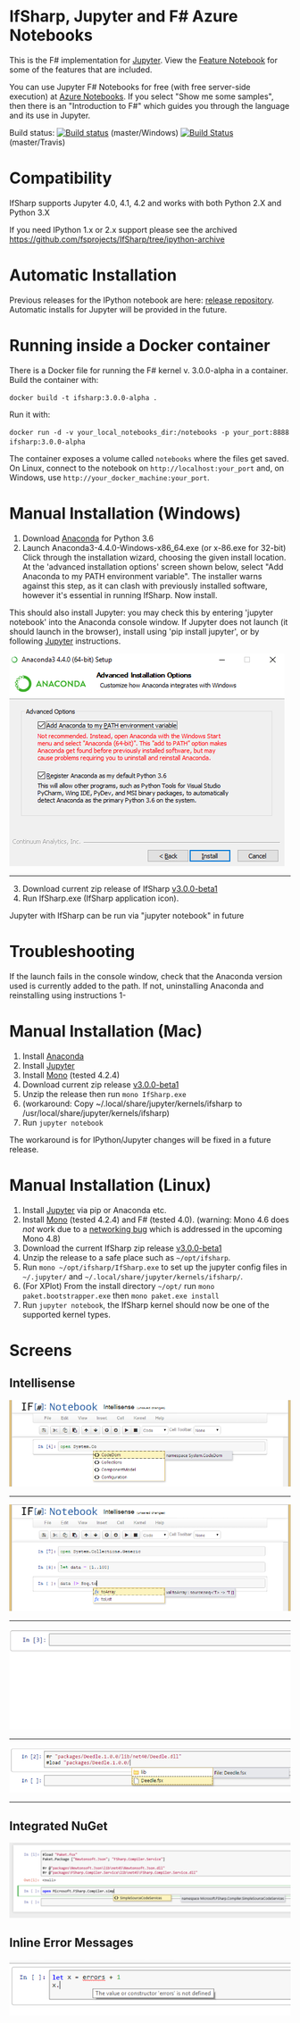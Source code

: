 # IfSharp, Jupyter and F# Azure Notebooks

This is the F# implementation for [Jupyter](http://jupyter.org/). View the [Feature Notebook](FSharp_Jupyter_Notebooks.ipynb) for some of the features that are included.

You can use Jupyter F# Notebooks for free (with free server-side execution) at [Azure Notebooks](https://notebooks.azure.com/). If you select "Show me some samples", then there is an "Introduction to F#" which guides you through the language and its use in Jupyter.

Build status: [![Build status](https://ci.appveyor.com/api/projects/status/7da6fkdqqm1g3cri?svg=true)](https://ci.appveyor.com/project/cgravill/ifsharp) (master/Windows) [![Build Status](https://travis-ci.org/fsprojects/IfSharp.svg?branch=master)](https://travis-ci.org/fsprojects/IfSharp) (master/Travis)

# Compatibility
IfSharp supports Jupyter 4.0, 4.1, 4.2 and works with both Python 2.X and Python 3.X

If you need IPython 1.x or 2.x support please see the archived https://github.com/fsprojects/IfSharp/tree/ipython-archive

# Automatic Installation
Previous releases for the IPython notebook are here: [release repository](https://github.com/fsprojects/IfSharp/releases).
Automatic installs for Jupyter will be provided in the future.

# Running inside a Docker container
There is a Docker file for running the F# kernel v. 3.0.0-alpha in a container.
Build the container with: 

`docker build -t ifsharp:3.0.0-alpha .`

Run it with:

`docker run -d -v your_local_notebooks_dir:/notebooks -p your_port:8888 ifsharp:3.0.0-alpha`

The container exposes a volume called `notebooks` where the files get saved. On Linux, connect to the notebook on `http://localhost:your_port` and, on Windows, use `http://your_docker_machine:your_port`.

# Manual Installation (Windows)
1. Download [Anaconda](http://continuum.io/downloads) for Python 3.6
2. Launch Anaconda3-4.4.0-Windows-x86_64.exe (or x-86.exe for 32-bit)
   Click through the installation wizard, choosing the given install location. At the 'advanced installation options' screen shown below, select "Add Anaconda to my PATH environment variable". The installer warns against this step, as it can clash with previously installed software, however it's essential in running IfSharp. Now install. 

This should also install Jupyter: you may check this by entering 'jupyter notebook' into the Anaconda console window. If Jupyter does not launch (it should launch in the browser), install using 'pip install jupyter', or by following [Jupyter](http://jupyter.readthedocs.io/en/latest/install.html) instructions.

![Installation screenshot](/docs/files/img/anaconda-installation.png)
***

3. Download current zip release of IfSharp [v3.0.0-beta1](https://github.com/fsprojects/IfSharp/releases/download/v3.0.0-beta1/IfSharp.v3.0.0-beta1.zip)
4. Run IfSharp.exe (IfSharp application icon). 

Jupyter with IfSharp can be run via "jupyter notebook" in future

# Troubleshooting
If the launch fails in the console window, check that the Anaconda version used is currently added to the path. If not, uninstalling Anaconda and reinstalling using instructions 1-

# Manual Installation (Mac)
1. Install [Anaconda](http://continuum.io/downloads)
2. Install [Jupyter](http://jupyter.readthedocs.org/en/latest/install.html)
3. Install [Mono](http://www.mono-project.com/download/) (tested 4.2.4)
3. Download current zip release [v3.0.0-beta1](https://github.com/fsprojects/IfSharp/releases/download/v3.0.0-beta1/IfSharp.v3.0.0-beta1.zip)
4. Unzip the release then run `mono IfSharp.exe`
5. (workaround: Copy ~/.local/share/jupyter/kernels/ifsharp to /usr/local/share/jupyter/kernels/ifsharp)
6. Run `jupyter notebook`

The workaround is for IPython/Jupyter changes will be fixed in a future release.

# Manual Installation (Linux)
1. Install [Jupyter](http://jupyter.readthedocs.org/en/latest/install.html) via pip or Anaconda etc.
2. Install [Mono](http://www.mono-project.com/docs/getting-started/install/linux/) (tested 4.2.4) and F# (tested 4.0). (warning: Mono 4.6 does *not* work due to a [networking bug](https://github.com/fsprojects/IfSharp/issues/90) which is addressed in the upcoming Mono 4.8)
3. Download the current IfSharp zip release [v3.0.0-beta1](https://github.com/fsprojects/IfSharp/releases/download/v3.0.0-beta1/IfSharp.v3.0.0-beta1.zip)
4. Unzip the release to a safe place such as `~/opt/ifsharp`.
5. Run `mono ~/opt/ifsharp/IfSharp.exe` to set up the jupyter config files in `~/.jupyter/` and `~/.local/share/jupyter/kernels/ifsharp/`.
  1. (For XPlot) From the install directory `~/opt/` run `mono paket.bootstrapper.exe` then `mono paket.exe install` 
6. Run `jupyter notebook`, the IfSharp kernel should now be one of the supported kernel types.


# Screens
## Intellisense
![Intellisense Example #1](/docs/files/img/intellisense-1.png?raw=true "Intellisense Example #1")
***

![Intellisense Example #2](docs/files/img/intellisense-2.png?raw=true "Intellisense Example #2")
***

![Intellisense Example #4 #r Directive](docs/files/img/intellisense-reference.gif?raw=true "Intellisense Example #3 #r Directive")
***

![Intellisense Example #5 #load Directive](docs/files/img/intellisense-5.png?raw=true "Intellisense Example #load Directive")
***

## Integrated NuGet
![NuGet Example](docs/files/img/integratedNuget.png?raw=true "NuGet example")

## Inline Error Messages
![Inline Error Message](docs/files/img/errors-1.png?raw=true "Inline error message")
